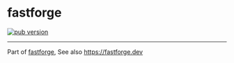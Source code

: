 # fastforge

[![pub version][pub-image]][pub-url]

[pub-image]: https://img.shields.io/pub/v/fastforge.svg
[pub-url]: https://pub.dev/packages/fastforge

---

Part of [fastforge](https://github.com/fastforgedev), See also https://fastforge.dev
